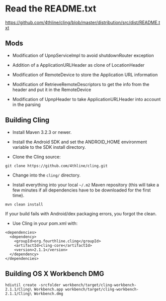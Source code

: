 Read the README.txt
=====================

https://github.com/4thline/cling/blob/master/distribution/src/dist/README.txt

Mods
---------------------
* Modification of UpnpServiceImpl to avoid shutdownRouter exception

* Addition of a ApplicationURLHeader as clone of LocationHeader

* Modification of RemoteDevice to store the Application URL information

* Modification of RetrieveRemoteDescriptors to get the info from the header and put it in the RemoteDevice

* Modification of UpnpHeader to take ApplicationURLHeader into account in the parsing


Building Cling
---------------------

* Install Maven 3.2.3 or newer.

* Install the Android SDK and set the ANDROID_HOME environment variable to the SDK install directory.

* Clone the Cling source:

````
git clone https://github.com/4thline/cling.git
````

* Change into the `cling/` directory.

* Install everything into your local `~/.m2` Maven repository (this will take a few minutes if all dependencies have to be downloaded for the first time).

````
mvn clean install
````

If your build fails with Android/dex packaging errors, you forgot the clean.

* Use Cling in your pom.xml with:

````
<dependencies>
  <dependency>
    <groupId>org.fourthline.cling</groupId>
    <artifactId>cling-core</artifactId>
    <version>2.1.1</version>
  </dependency>
</dependencies>
````

Building OS X Workbench DMG
---

    hdiutil create -srcfolder workbench/target/cling-workbench-2.1.1/Cling\ Workbench.app workbench/target/cling-workbench-2.1.1/Cling\ Workbench.dmg
